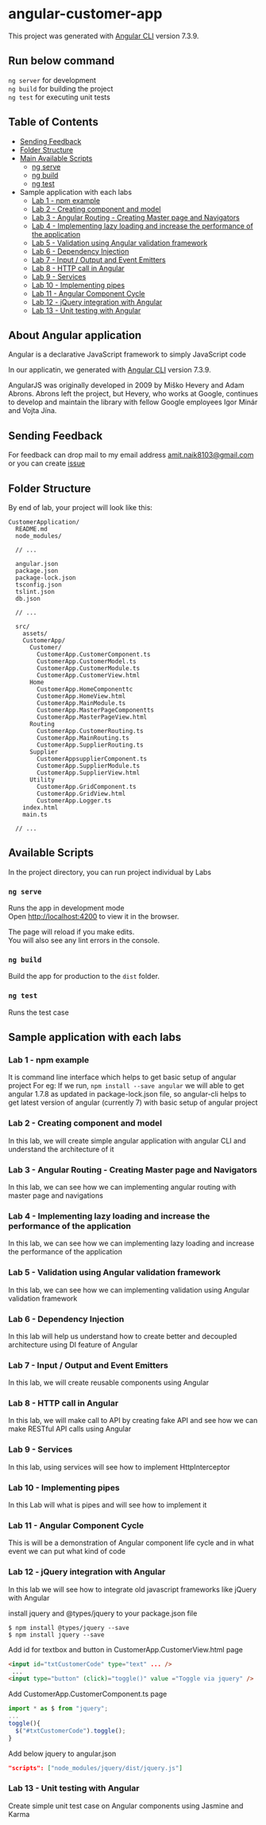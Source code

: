 # angular-customer-app

This project was generated with [Angular CLI](https://github.com/angular/angular-cli) version 7.3.9.

## Run below command 
`ng server` for development  
`ng build` for building the project  
`ng test` for executing unit tests  

## Table of Contents

- [Sending Feedback](#sending-feedback)
- [Folder Structure](#folder-structure)
- [Main Available Scripts](#available-scripts)
    - [ng serve](#ng-serve)
    - [ng build](#ng-build)
    - [ng test](#ng-test)
-  Sample application with each labs
    - [Lab 1 - npm example](https://github.com/Amitpnk/angular-customer-app/tree/master/Lab01/npm-example)
    - [Lab 2 - Creating component and model](https://github.com/Amitpnk/angular-customer-app/tree/master/Lab02/CustomerApplication)
    - [Lab 3 - Angular Routing - Creating Master page and Navigators](https://github.com/Amitpnk/angular-customer-app/tree/master/Lab03/CustomerApplication)
    - [Lab 4 - Implementing lazy loading and increase the performance of the application](https://github.com/Amitpnk/angular-customer-app/tree/master/Lab04/CustomerApplication)
    - [Lab 5 - Validation using Angular validation framework](https://github.com/Amitpnk/angular-customer-app/tree/master/Lab05/CustomerApplication)
    - [Lab 6 - Dependency Injection](https://github.com/Amitpnk/angular-customer-app/tree/master/Lab06/CustomerApplication)
    - [Lab 7 - Input / Output and Event Emitters](https://github.com/Amitpnk/angular-customer-app/tree/master/Lab07/CustomerApplication)
    - [Lab 8 - HTTP call in Angular](https://github.com/Amitpnk/angular-customer-app/tree/master/Lab08/CustomerApplication)
    - [Lab 9 - Services](https://github.com/Amitpnk/angular-customer-app/tree/master/Lab09/CustomerApplication)
    - [Lab 10 - Implementing pipes](https://github.com/Amitpnk/angular-customer-app/tree/master/La10/CustomerApplication)
    - [Lab 11 - Angular Component Cycle](https://github.com/Amitpnk/angular-customer-app/tree/master/Lab11/CustomerApplication)
    - [Lab 12 - jQuery integration with Angular](https://github.com/Amitpnk/angular-customer-app/tree/master/Lab12/CustomerApplication)
    - [Lab 13 - Unit testing with Angular](https://github.com/Amitpnk/angular-customer-app/tree/master/Lab13/CustomerApplication)
    
## About Angular application

Angular is a declarative JavaScript framework to simply JavaScript code

In our applicatin, we generated with [Angular CLI](https://github.com/angular/angular-cli) version 7.3.9.

AngularJS was originally developed in 2009 by Miško Hevery and Adam Abrons. Abrons left the project, but Hevery, who works at Google, continues to develop and maintain the library with fellow Google employees Igor Minár and Vojta Jína.

## Sending Feedback

For feedback can drop mail to my email address amit.naik8103@gmail.com or you can create [issue](https://github.com/Amitpnk/angular-customer-app/issues/new)

## Folder Structure

By end of lab, your project will look like this:

```
CustomerApplication/
  README.md
  node_modules/

  // ...

  angular.json
  package.json
  package-lock.json
  tsconfig.json
  tslint.json
  db.json
  
  // ...
  
  src/
    assets/
    CustomerApp/
      Customer/
        CustomerApp.CustomerComponent.ts      
        CustomerApp.CustomerModel.ts
        CustomerApp.CustomerModule.ts
        CustomerApp.CustomerView.html
      Home
        CustomerApp.HomeComponenttc
        CustomerApp.HomeView.html
        CustomerApp.MainModule.ts
        CustomerApp.MasterPageComponentts
        CustomerApp.MasterPageView.html
      Routing
        CustomerApp.CustomerRouting.ts
        CustomerApp.MainRouting.ts
        CustomerApp.SupplierRouting.ts
      Supplier
        CustomerAppsupplierComponent.ts
        CustomerApp.SupplierModule.ts
        CustomerApp.SupplierView.html
      Utility
        CustomerApp.GridComponent.ts
        CustomerApp.GridView.html
        CustomerApp.Logger.ts
    index.html
    main.ts

  // ...

```

## Available Scripts

In the project directory, you can run project individual by Labs

### `ng serve`

Runs the app in development mode <br>
Open [http://localhost:4200](http://localhost:4200) to view it in the browser.

The page will reload if you make edits. <br>
You will also see any lint errors in the console.

### `ng build`

Build the app for production to the `dist` folder. <br>

### `ng test`

Runs the test case 

## Sample application with each labs
### Lab 1 - npm example

It is command line interface which helps to get basic setup of angular project 
For eg: If we run, `npm install --save angular` we will able to get angular 1.7.8 as updated in package-lock.json file, so angular-cli helps to get latest version of angular (currently 7) with basic setup of angular project

### Lab 2 - Creating component and model

In this lab, we will create simple angular application with angular CLI and understand the architecture of it

### Lab 3 - Angular Routing - Creating Master page and Navigators

In this lab, we can see how we can implementing angular routing with master page and navigations

### Lab 4 - Implementing lazy loading and increase the performance of the application

In this lab, we can see how we can implementing lazy loading and increase the performance of the application

### Lab 5 - Validation using Angular validation framework

In this lab, we can see how we can implementing validation using Angular validation framework

### Lab 6 - Dependency Injection

In this lab will help us understand how to create better and decoupled architecture using DI feature of Angular

### Lab 7 - Input / Output and Event Emitters

In this lab, we will create reusable components using Angular

### Lab 8 - HTTP call in Angular

In this lab, we will make call to API by creating fake API and see how we can make RESTful API calls using Angular

### Lab 9 - Services

In this lab, using services will see how to implement HttpInterceptor

### Lab 10 - Implementing pipes

In this Lab will what is pipes and will see how to implement it

### Lab 11 - Angular Component Cycle

This is will be a demonstration of Angular component life cycle and in what event we can put
what kind of code

### Lab 12 - jQuery integration with Angular

In this lab we will see how to integrate old javascript frameworks like jQuery with Angular

install jquery and @types/jquery to your package.json file

```
$ npm install @types/jquery --save
$ npm install jquery --save
```

Add id for textbox and button in CustomerApp.CustomerView.html page

```html
<input id="txtCustomerCode" type="text" ... />
 ...
<input type="button" (click)="toggle()" value ="Toggle via jquery" />

```

Add CustomerApp.CustomerComponent.ts page

```javascript
import * as $ from "jquery";
...
toggle(){
  $("#txtCustomerCode").toggle();
}
```

Add below jquery to angular.json 

```json
"scripts": ["node_modules/jquery/dist/jquery.js"]
```


### Lab 13 - Unit testing with Angular

Create simple unit test case on Angular components using Jasmine and Karma
